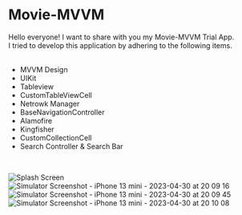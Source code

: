 # Movie-MVVM
Hello everyone!
I want to share with you my Movie-MVVM Trial App.
<br>
I tried to develop this application by adhering to the following items.
<br><br>
- MVVM Design
- UIKit
- Tableview
- CustomTableViewCell
- Netrowk Manager
- BaseNavigationController
- Alamofire
- Kingfisher
- CustomCollectionCell
- Search Controller & Search Bar
<br>

![Splash Screen](https://user-images.githubusercontent.com/31101249/235366788-8ec5658a-c3dc-4a5f-8d7f-adde0698b915.png)
![Simulator Screenshot - iPhone 13 mini - 2023-04-30 at 20 09 16](https://user-images.githubusercontent.com/31101249/235366793-f190acc3-ee51-4f52-8fd5-1ccc34e7ac52.png)
![Simulator Screenshot - iPhone 13 mini - 2023-04-30 at 20 09 45](https://user-images.githubusercontent.com/31101249/235366798-2f808746-dc1a-4923-95d8-41f1592815fe.png)
![Simulator Screenshot - iPhone 13 mini - 2023-04-30 at 20 10 08](https://user-images.githubusercontent.com/31101249/235366802-49d78bed-1c98-4d7c-95b2-b28be19e626c.png)
